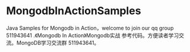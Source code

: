 # MongodbInActionSamples
Java  Samples for Mongodb in Action，welcome to join our qq group 511943641 .《Mongodb In Action》Mongodb实战  参考代码。方便读者学习交流。MongoDB学习交流群 511943641。
